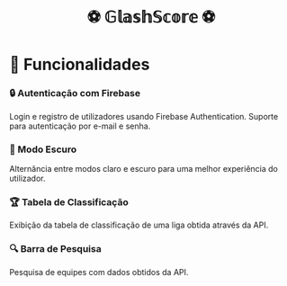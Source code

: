  <h1 align="center"> ⚽️ 𝔾𝕝𝕒𝕤𝕙𝕊𝕔𝕠𝕣𝕖 ⚽️ </h1>

<h1>🔧 Funcionalidades </h1>

<h3> 🔒 Autenticação com Firebase </h3>
  Login e registro de utilizadores usando Firebase Authentication.
  Suporte para autenticação por e-mail e senha.

<h3>🌙 Modo Escuro </h3>
  Alternância entre modos claro e escuro para uma melhor experiência do utilizador.

<h3>🏆 Tabela de Classificação</h3>
  Exibição da tabela de classificação de uma liga obtida através da API.

<h3>🔍 Barra de Pesquisa</h3>
  Pesquisa de equipes com dados obtidos da API.
